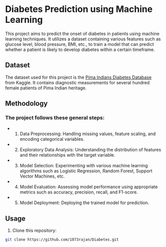 # Diabetes Prediction using Machine Learning

This project aims to predict the onset of diabetes in patients using machine learning techniques. 
It utilizes a dataset containing various features such as glucose level, blood pressure, BMI, etc., 
to train a model that can predict whether a patient is likely to develop diabetes within a certain timeframe.

## Dataset

The dataset used for this project is the [Pima Indians Diabetes Database](https://www.kaggle.com/uciml/pima-indians-diabetes-database) from Kaggle.
It contains diagnostic measurements for several hundred female patients of Pima Indian heritage.

## Methodology
### The project follows these general steps:
- 1. Data Preprocessing: Handling missing values, feature scaling, and encoding categorical variables.
- 2. Exploratory Data Analysis: Understanding the distribution of features and their relationships with the target variable.
- 3. Model Selection: Experimenting with various machine learning algorithms such as Logistic Regression, Random Forest, Support Vector Machines, etc.
- 4. Model Evaluation: Assessing model performance using appropriate metrics such as accuracy, precision, recall, and F1-score.
- 5. Model Deployment: Deploying the trained model for prediction.

## Usage

1. Clone this repository:

```bash
git clone https://github.com/1073rajan/Diabetes.git

